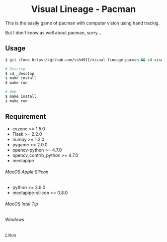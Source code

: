<h1 align="center">Visual Lineage - Pacman</h1>
This is the easily game of pacman with computer vision using hand trackig.

But I don't know as well about pacman, sorry...

## Usage
```bash
$ git clone https://github.com/sshd911/visual-lineage-pacman && cd visual-lineage-pacman

# Desctop
$ cd _desctop
$ make install
$ make run

# Web
$ make install
$ make run
```

## Requirement
- cvzone >= 1.5.0
- Flask >= 2.2.0
- numpy >= 1.2.0
- pygame >= 2.0.0
- opencv-python >= 4.7.0
- opencv_contrib_python >= 4.7.0
- mediapipe
###### MacOS Apple Silicon
- python >= 3.9.0
- mediapipe-silicon >= 0.8.0
###### MacOS Intel Tip
###### Windows
###### Linux
